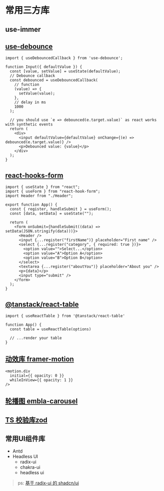 # 常用三方库

## use-immer

## [use-debounce](https://www.npmjs.com/package/use-debounce)

```tsx
import { useDebouncedCallback } from 'use-debounce';

function Input({ defaultValue }) {
  const [value, setValue] = useState(defaultValue);
  // Debounce callback
  const debounced = useDebouncedCallback(
    // function
    (value) => {
      setValue(value);
    },
    // delay in ms
    1000
  );

  // you should use `e => debounced(e.target.value)` as react works with synthetic events
  return (
    <div>
      <input defaultValue={defaultValue} onChange={(e) => debounced(e.target.value)} />
      <p>Debounced value: {value}</p>
    </div>
  );
}
```

## [react-hooks-form](https://www.react-hook-form.com/)

```tsx
import { useState } from "react";
import { useForm } from "react-hook-form";
import Header from "./Header";

export function App() {
  const { register, handleSubmit } = useForm();
  const [data, setData] = useState("");

  return (
    <form onSubmit={handleSubmit((data) => setData(JSON.stringify(data)))}>
      <Header />
      <input {...register("firstName")} placeholder="First name" />
      <select {...register("category", { required: true })}>
        <option value="">Select...</option>
        <option value="A">Option A</option>
        <option value="B">Option B</option>
      </select>
      <textarea {...register("aboutYou")} placeholder="About you" />
      <p>{data}</p>
      <input type="submit" />
    </form>
  );
}
```

## [@tanstack/react-table](https://tanstack.com/table/v8)

```tsx
import { useReactTable } from '@tanstack/react-table'

function App() {
  const table = useReactTable(options)

  // ...render your table
}
```

## [动效库 framer-motion](https://www.framer.com/motion/)

```tsx
<motion.div
  initial={{ opacity: 0 }}
  whileInView={{ opacity: 1 }}
/>
```

## [轮播图 embla-carousel](https://www.embla-carousel.com/examples/predefined/)

## [TS 校验库zod](https://zod.dev/)

## 常用UI组件库

- Antd
- Headless UI
  - radix-ui
  - chakra-ui
  - headless ui

> ps: [基于 radix-ui 的 shadcn/ui](https://ui.shadcn.com/)
